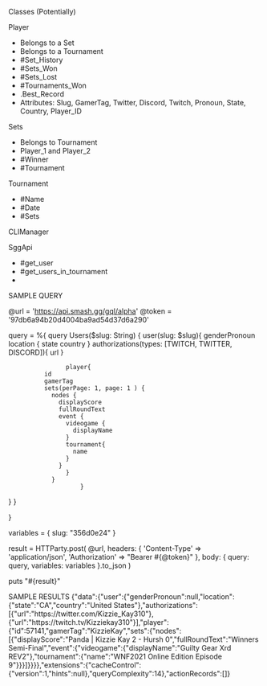 Classes (Potentially)

Player
- Belongs to a Set
- Belongs to a Tournament
- #Set_History
- #Sets_Won
- #Sets_Lost
- #Tournaments_Won
- .Best_Record
- Attributes: Slug, GamerTag, Twitter, Discord, Twitch, Pronoun, State, Country, Player_ID


Sets
- Belongs to Tournament
- Player_1 and Player_2
- #Winner
- #Tournament


Tournament
- #Name 
- #Date
- #Sets

CLIManager

SggApi
- #get_user
- #get_users_in_tournament
- 

SAMPLE QUERY

@url = 'https://api.smash.gg/gql/alpha'
@token = '97db6a94b20d4004ba9ad54d37d6a290'

query = %{
    query Users($slug: String) {
        user(slug: $slug){
    				genderPronoun
    				location {
    				  state
              country
    				}
    				authorizations(types: [TWITCH, TWITTER, DISCORD]){
							url
    				}
    				
    				player{
              id
              gamerTag
              sets(perPage: 1, page: 1 ) {
                nodes {
                  displayScore
                  fullRoundText
                  event {
                    videogame {
                      displayName
                    }
                    tournament{
                      name
                    }
                  }
            		}
          		}
						}
  }
}

}

variables = {
    slug: "356d0e24"
  }


result = HTTParty.post(
  @url,
  headers: { 
    'Content-Type'  => 'application/json', 
    'Authorization' => "Bearer #{@token}" 
  },
  body: { 
    query: query, 
    variables: variables 
  }.to_json
)

puts "#{result}"


SAMPLE RESULTS
{"data":{"user":{"genderPronoun":null,"location":{"state":"CA","country":"United States"},"authorizations":[{"url":"https:\/\/twitter.com\/Kizzie_Kay310"},{"url":"https:\/\/twitch.tv\/Kizziekay310"}],"player":{"id":57141,"gamerTag":"KizzieKay","sets":{"nodes":[{"displayScore":"Panda | Kizzie Kay 2 - Hursh 0","fullRoundText":"Winners Semi-Final","event":{"videogame":{"displayName":"Guilty Gear Xrd REV2"},"tournament":{"name":"WNF2021 Online Edition Episode 9"}}}]}}}},"extensions":{"cacheControl":{"version":1,"hints":null},"queryComplexity":14},"actionRecords":[]}